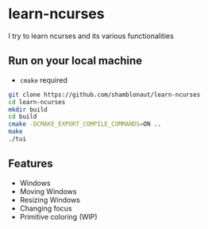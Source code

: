 # learn-ncurses

I try to learn ncurses and its various functionalities

## Run on your local machine

- `cmake` required

```bash
git clone https://github.com/shamblonaut/learn-ncurses
cd learn-ncurses
mkdir build
cd build
cmake -DCMAKE_EXPORT_COMPILE_COMMANDS=ON ..
make
./tui
```

## Features

- Windows
- Moving Windows
- Resizing Windows
- Changing focus
- Primitive coloring (WIP)
